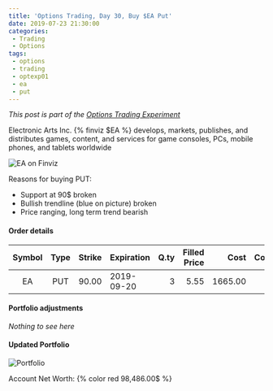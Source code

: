 ```yaml
---
title: 'Options Trading, Day 30, Buy $EA Put'
date: 2019-07-23 21:30:00
categories:
 - Trading
 - Options
tags:
 - options
 - trading
 - optexp01
 - ea
 - put
---
```


*This post is part of the [Options Trading Experiment](/2019/06/23/options-trading-day-0)*

Electronic Arts Inc. {% finviz $EA %} develops, markets, publishes, and distributes games, content, and services for game consoles, PCs, mobile phones, and tablets worldwide

![EA on Finviz](https://finviz.com/publish/072319/EAc1dl1533.png)

Reasons for buying PUT:
- Support at 90$ broken
- Bullish trendline (blue on picture) broken
- Price ranging, long term trend bearish

#### Order details

[//]: # (use https://www.tablesgenerator.com/markdown_tables for creating tables)

| Symbol | Type | Strike | Expiration | Q.ty | Filled Price |    Cost | Commissions | Status |
|:------:|:----:|:------:|------------|-----:|-------------:|--------:|------------:|--------|
|   EA   | PUT  |  90.00 | 2019-09-20 |   3  |         5.55 | 1665.00 |           3 | Filled |

#### Portfolio adjustments

*Nothing to see here*

#### Updated Portfolio

![Portfolio](https://i.imgur.com/iu66fjj.png)

Account Net Worth: {% color red 98,486.00$ %}
